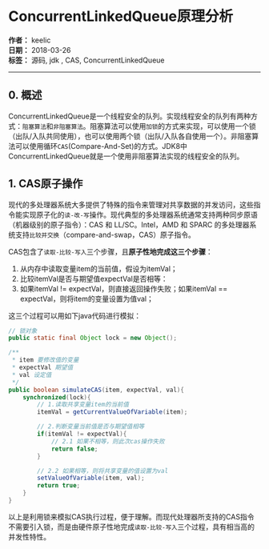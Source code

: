 # ConcurrentLinkedQueue原理分析

**作者：** keelic  
**日期：** 2018-03-26  
**标签：** 源码, jdk , CAS,  ConcurrentLinkedQueue

---

## 0. 概述
ConcurrentLinkedQueue是一个线程安全的队列。实现线程安全的队列有两种方式：`阻塞算法`和`非阻塞算法`。阻塞算法可以使用`加锁`的方式来实现，可以使用一个锁（出队/入队共同使用），也可以使用两个锁（出队/入队各自使用一个）。非阻塞算法可以使用循环`CAS`(Compare-And-Set)的方式。JDK8中ConcurrentLinkedQueue就是一个使用非阻塞算法实现的线程安全的队列。  

## 1. CAS原子操作
现代的多处理器系统大多提供了特殊的指令来管理对共享数据的并发访问，这些指令能实现原子化的`读-改-写`操作。现代典型的多处理器系统通常支持两种同步原语（机器级别的原子指令）：CAS 和 LL/SC。Intel，AMD 和 SPARC 的多处理器系统支持`比较并交换`（compare-and-swap，CAS）原子指令。  

CAS包含了`读取-比较-写入`三个步骤，且**原子性地完成这三个步骤**：  
1. 从内存中读取变量item的当前值，假设为itemVal；
2. 比较itemVal是否与期望值expectVal是否相等：
3. 如果itemVal != expectVal，则直接返回操作失败；如果itemVal == expectVal，则将item的变量设置为值val；  

这三个过程可以用如下java代码进行模拟：
```java
// 锁对象
public static final Object lock = new Object();

/**
 * item 要修改值的变量
 * expectVal 期望值
 * val 设定值
 */
public boolean simulateCAS(item, expectVal, val){
    synchronized(lock){
        // 1.读取共享变量item的当前值
        itemVal = getCurrentValueOfVariable(item);

        // 2.判断变量当前值是否与期望值相等
        if(itemVal != expectVal){
            // 2.1 如果不相等，则此次cas操作失败
            return false;
        }

        // 2.2 如果相等，则将共享变量的值设置为val
        setValueOfVariable(item, val);
        return true; 
    }
}
```

以上是利用锁来模拟CAS执行过程，便于理解。而现代处理器所支持的CAS指令不需要引入锁，而是由硬件原子性地完成`读取-比较-写入`三个过程，具有相当高的并发性特性。
